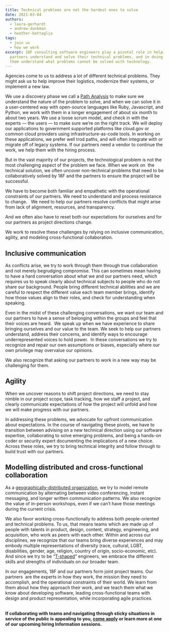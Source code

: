 ```yaml
---
title: Technical problems are not the hardest ones to solve
date: 2021-03-04
authors:
  - laura-gerhardt
  - andrew-dunkman
  - heather-battaglia
tags:
  - join us
  - how we work
excerpt: 18F consulting software engineers play a pivotal role in helping our
  partners understand and solve their technical problems, and in doing so help
  them understand what problems cannot be solved with technology.
---
```

Agencies come to us to address a lot of different technical problems. They might ask us to help improve their logistics, modernize their systems, or implement a new law.

We use a discovery phase we call a [Path Analysis](https://18f.gsa.gov/2021/02/02/path-analysis-technical-assessments-toward-more-durable-usable-systems/) to make sure we understand the nature of the problem to solve, and when we can solve it in a user-centered way with open-source languages like Ruby, Javascript, and Python, we work with them in a longer engagement of about six month to about two years. We use a loose scrum model, and check in with the experts — the users — to make sure we’re on the right track. We will deploy our applications to government supported platforms like cloud.gov or common cloud providers using infrastructure-as-code tools. In working on these applications, we prefer well trod paths, and will often integrate with or migrate off of legacy systems. If our partners need a vendor to continue the work, we help them with the hiring process.

But in the vast majority of our projects, the technological problem is not the most challenging aspect of the problem we face. When we work on  the technical solution, we often uncover non-technical problems that need to be collaboratively solved by 18F and the partners to ensure the project will be successful. 

We have to become both familiar and empathetic with the operational constraints of our partners. We need to understand and process resistance to change.   We need to help our partners resolve conflicts that might arise from lack of alignment, resources, and transparency. 

And we often also have to reset both our expectations for ourselves and for our partners as project directions change. 

We work to resolve these challenges by relying on inclusive communication, agility, and modeling cross-functional collaboration.

## Inclusive communication

As conflicts arise, we try to work through them through true collaboration and not merely begrudging compromise. This can sometimes mean having to have a hard conversation about what we and our partners need, which requires us to speak clearly about technical subjects to people who do not share our background. People bring different technical abilities and we are careful to respect the different value each team member brings, identify how those values align to their roles, and check for understanding when speaking. 

Even in the midst of these challenging conversations, we want our team and our partners to have a sense of belonging within the groups and feel that their voices are heard.  We speak up when we have experience to share bringing ourselves and our value to the team. We seek to help our partners understand, address their concerns, and identify ways to encourage underrepresented voices to hold power.  In these conversations we try to recognize and repair our own assumptions or biases, especially where our own privilege may overvalue our opinions.  

We also recognize that asking our partners to work in a new way may be challenging for them.

## Agility

When we uncover reasons to shift project directions, we need to stay nimble in our project scope, task tracking, how we staff a project, and clearly communicate expectations of how the project will unfold and how we will make progress with our partners.

In addressing these problems, we advocate for upfront communication about expectations. In the course of navigating these pivots, we have to transition between advising on a new technical direction using our software expertise, collaborating to solve emerging problems, and being a hands-on coder or security expert documenting the implications of a new choice. Across these roles, we try to bring technical integrity and follow through to build trust with our partners.

## Modelling distributed and cross-functional collaboration

As a [geographically-distributed organization](https://18f.gsa.gov/2021/01/12/building-distributed-teams/), we try to model remote communication by alternating between video conferencing, instant messaging, and longer written communication patterns. We also recognize the value of in-person workshops, even if we can’t have those meetings during the current crisis.

We also favor working cross-functionally to address both people-oriented and technical problems. To us, that means teams which are made up of people with talents in product, design, content, strategy, engineering, and acquisition, who work as peers with each other. Within and across our disciplines, we recognize that our teams bring diverse experiences and may embody multiple representations of diversity (race, cultural, LGBT, disabilities, gender, age, religion, country of origin, socio-economic, etc). And since we try to be “[T-shaped](https://en.wikipedia.org/wiki/T-shaped_skills)” engineers, we embrace the different skills and strengths of individuals on our broader team.  

In our engagements, 18F and our partners form joint project teams. Our partners  are the experts in how they work, the mission they need to accomplish, and the operational constraints of their world. We learn from them about how they approach their work, and we teach them what we know about developing software, leading cross-functional teams with design and product representation, while incorporating agile practices. 

**\
If collaborating with teams and navigating through sticky situations in service of the public is appealing to you, [come apply](https://join.tts.gsa.gov/) or learn more at one of our upcoming hiring Information sessions.**
